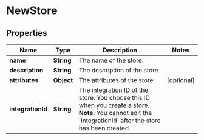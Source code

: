 

# NewStore


## Properties

Name | Type | Description | Notes
------------ | ------------- | ------------- | -------------
**name** | **String** | The name of the store. | 
**description** | **String** | The description of the store. | 
**attributes** | [**Object**](.md) | The attributes of the store. |  [optional]
**integrationId** | **String** | The integration ID of the store. You choose this ID when you create a store.  **Note**: You cannot edit the &#x60;integrationId&#x60; after the store has been created.  | 



